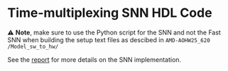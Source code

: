 # Time-multiplexing SNN HDL Code

⚠️ **Note**, make sure to use the Python script for the SNN and not the Fast SNN when building the setup text files as descibed in `AMD-AOHW25_620
/Model_sw_to_hw/`

See the [report](../Report.pdf) for more details on the SNN implementation.
